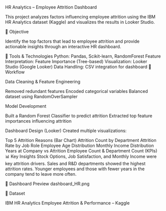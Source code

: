 HR Analytics – Employee Attrition Dashboard

This project analyzes factors influencing employee attrition using the IBM HR Analytics dataset (Kaggle) and visualizes the results in Looker Studio.

🚀 Objective

Identify the top factors that lead to employee attrition and provide actionable insights through an interactive HR dashboard.

🧠 Tools & Technologies
Python: Pandas, Scikit-learn, RandomForest
Feature Interpretation: Feature Importance (Tree-based)
Visualization: Looker Studio (Google Looker)
Data Handling: CSV integration for dashboard
🧩 Workflow

Data Cleaning & Feature Engineering

Removed redundant features
Encoded categorical variables
Balanced dataset using RandomOverSampler

Model Development

Built a Random Forest Classifier to predict attrition
Extracted top feature importances influencing attrition

Dashboard Design (Looker)
Created multiple visualizations:

Top 5 Attrition Reasons (Bar Chart)
Attrition Count by Department
Attrition Rate by Job Role
Employee Age Distribution
Monthly Income Distribution
Years at Company vs Attrition
Employee Count & Department Count (KPIs)
📊 Key Insights
Stock Options, Job Satisfaction, and Monthly Income were key attrition drivers.
Sales and R&D departments showed the highest attrition rates.
Younger employees and those with fewer years in the company tend to leave more often.

📸 Dashboard Preview dashboard_HR.png

🧾 Dataset

IBM HR Analytics Employee Attrition & Performance – Kaggle


